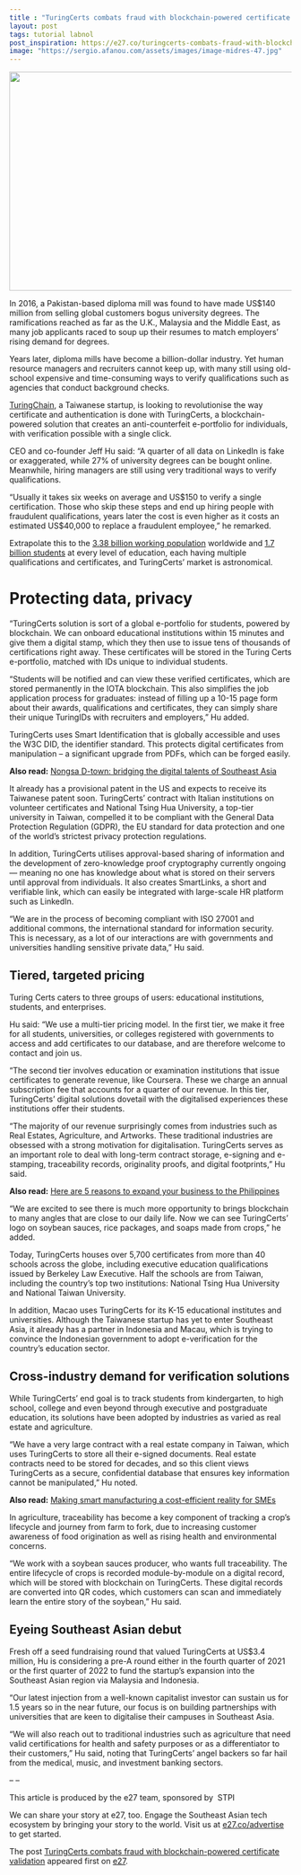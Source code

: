 ```yaml
---
title : "TuringCerts combats fraud with blockchain-powered certificate validation"
layout: post
tags: tutorial labnol
post_inspiration: https://e27.co/turingcerts-combats-fraud-with-blockchain-powered-certificate-validation-20210330/
image: "https://sergio.afanou.com/assets/images/image-midres-47.jpg"
---
```


<img loading="lazy" class="size-full wp-image-412518 aligncenter" src="https://e27.co/wp-content/uploads/2021/03/Turing-Certs.png" alt="" width="690" height="390" />
<p>In 2016, a Pakistan-based diploma mill was found to have made US$140 million from selling global customers bogus university degrees. The ramifications reached as far as the U.K., Malaysia and the Middle East, as many job applicants raced to soup up their resumes to match employers’ rising demand for degrees.</p>
<p>Years later, diploma mills have become a billion-dollar industry. Yet human resource managers and recruiters cannot keep up, with many still using old-school expensive and time-consuming ways to verify qualifications such as agencies that conduct background checks.</p>
<p><a rel="follow" href="https://certs.turingchain.tech/">TuringChain</a>, a Taiwanese startup, is looking to revolutionise the way certificate and authentication is done with TuringCerts, a blockchain-powered solution that creates an anti-counterfeit e-portfolio for individuals, with verification possible with a single click.</p>
<p>CEO and co-founder Jeff Hu said: “A quarter of all data on LinkedIn is fake or exaggerated, while 27% of university degrees can be bought online. Meanwhile, hiring managers are still using very traditional ways to verify qualifications.</p>
<p>“Usually it takes six weeks on average and US$150 to verify a single certification. Those who skip these steps and end up hiring people with fraudulent qualifications, years later the cost is even higher as it costs an estimated US$40,000 to replace a fraudulent employee,” he remarked.</p>
<p>Extrapolate this to the <a rel="follow" href="https://data.worldbank.org/indicator/SL.TLF.TOTL.IN">3.38 billion working population</a> worldwide and <a rel="follow" href="https://en.unesco.org/news/half-worlds-student-population-not-attending-school-unesco-launches-global-coalition-accelerate">1.7 billion students</a> at every level of education, each having multiple qualifications and certificates, and TuringCerts’ market is astronomical.</p>
<h1><b>Protecting data, privacy</b></h1>
<p>“TuringCerts solution is sort of a global e-portfolio for students, powered by blockchain. We can onboard educational institutions within 15 minutes and give them a digital stamp, which they then use to issue tens of thousands of certifications right away. These certificates will be stored in the Turing Certs e-portfolio, matched with IDs unique to individual students.</p>
<p>“Students will be notified and can view these verified certificates, which are stored permanently in the IOTA blockchain. This also simplifies the job application process for graduates: instead of filling up a 10-15 page form about their awards, qualifications and certificates, they can simply share their unique TuringIDs with recruiters and employers,” Hu added.</p>
<p>TuringCerts uses Smart Identification that is globally accessible and uses the W3C DID, the identifier standard. This protects digital certificates from manipulation &#8211; a significant upgrade from PDFs, which can be forged easily.</p>
<p><b>Also read:</b> <a rel="follow" href="https://e27.co/nongsa-d-town-bridging-the-digital-talents-of-southeast-asia-20210330/">Nongsa D-town: bridging the digital talents of Southeast Asia</a></p>
<p>It already has a provisional patent in the US and expects to receive its Taiwanese patent soon. TuringCerts’ contract with Italian institutions on volunteer certificates and National Tsing Hua University, a top-tier university in Taiwan, compelled it to be compliant with the General Data Protection Regulation (GDPR), the EU standard for data protection and one of the world’s strictest privacy protection regulations.</p>
<p>In addition, TuringCerts utilises approval-based sharing of information and the development of zero-knowledge proof cryptography currently ongoing — meaning no one has knowledge about what is stored on their servers until approval from individuals. It also creates SmartLinks, a short and verifiable link, which can easily be integrated with large-scale HR platform such as LinkedIn.</p>
<p>“We are in the process of becoming compliant with ISO 27001 and additional commons, the international standard for information security. This is necessary, as a lot of our interactions are with governments and universities handling sensitive private data,” Hu said.</p>
<h2><b>Tiered, targeted pricing</b></h2>
<p>Turing Certs caters to three groups of users: educational institutions, students, and enterprises.</p>
<p>Hu said: “We use a multi-tier pricing model. In the first tier, we make it free for all students, universities, or colleges registered with governments to access and add certificates to our database, and are therefore welcome to contact and join us.</p>
<p>“The second tier involves education or examination institutions that issue certificates to generate revenue, like Coursera. These we charge an annual subscription fee that accounts for a quarter of our revenue. In this tier, TuringCerts’ digital solutions dovetail with the digitalised experiences these institutions offer their students.</p>
<p>“The majority of our revenue surprisingly comes from industries such as Real Estates, Agriculture, and Artworks. These traditional industries are obsessed with a strong motivation for digitalisation. TuringCerts serves as an important role to deal with long-term contract storage, e-signing and e-stamping, traceability records, originality proofs, and digital footprints,” Hu said.</p>
<p><b>Also read:</b> <a rel="follow" href="https://e27.co/here-are-5-reasons-to-expand-your-business-to-the-philippines-20210326/">Here are 5 reasons to expand your business to the Philippines</a></p>
<p>“We are excited to see there is much more opportunity to brings blockchain to many angles that are close to our daily life. Now we can see TuringCerts’ logo on soybean sauces, rice packages, and soaps made from crops,” he added.</p>
<p>Today, TuringCerts houses over 5,700 certificates from more than 40 schools across the globe, including executive education qualifications issued by Berkeley Law Executive. Half the schools are from Taiwan, including the country’s top two institutions: National Tsing Hua University and National Taiwan University.</p>
<p>In addition, Macao uses TuringCerts for its K-15 educational institutes and universities. Although the Taiwanese startup has yet to enter Southeast Asia, it already has a partner in Indonesia and Macau, which is trying to convince the Indonesian government to adopt e-verification for the country’s education sector.</p>
<h2><b>Cross-industry demand for verification solutions</b></h2>
<p>While TuringCerts’ end goal is to track students from kindergarten, to high school, college and even beyond through executive and postgraduate education, its solutions have been adopted by industries as varied as real estate and agriculture.</p>
<p>“We have a very large contract with a real estate company in Taiwan, which uses TuringCerts to store all their e-signed documents. Real estate contracts need to be stored for decades, and so this client views TuringCerts as a secure, confidential database that ensures key information cannot be manipulated,” Hu noted.</p>
<p><b>Also read:</b> <a rel="follow" href="https://e27.co/making-smart-manufacturing-a-cost-efficient-reality-for-smes-20210324/">Making smart manufacturing a cost-efficient reality for SMEs</a></p>
<p>In agriculture, traceability has become a key component of tracking a crop’s lifecycle and journey from farm to fork, due to increasing customer awareness of food origination as well as rising health and environmental concerns.</p>
<p>“We work with a soybean sauces producer, who wants full traceability. The entire lifecycle of crops is recorded module-by-module on a digital record, which will be stored with blockchain on TuringCerts. These digital records are converted into QR codes, which customers can scan and immediately learn the entire story of the soybean,” Hu said.</p>
<h2><b>Eyeing Southeast Asian debut</b></h2>
<p>Fresh off a seed fundraising round that valued TuringCerts at US$3.4 million, Hu is considering a pre-A round either in the fourth quarter of 2021 or the first quarter of 2022 to fund the startup’s expansion into the Southeast Asian region via Malaysia and Indonesia.</p>
<p>“Our latest injection from a well-known capitalist investor can sustain us for 1.5 years so in the near future, our focus is on building partnerships with universities that are keen to digitalise their campuses in Southeast Asia.</p>
<p>“We will also reach out to traditional industries such as agriculture that need valid certifications for health and safety purposes or as a differentiator to their customers,” Hu said, noting that TuringCerts’ angel backers so far hail from the medical, music, and investment banking sectors.</p>
<p>&#8211; &#8211;</p>
<p>This article is produced by the e27 team, sponsored by  STPI</p>
<p>We can share your story at e27, too. Engage the Southeast Asian tech ecosystem by bringing your story to the world. Visit us at <a rel="follow" href="https://e27.co/advertise?utm_source=e27&amp;utm_medium=boilerplate&amp;utm_campaign=lead_gen">e27.co/advertise</a> to get started.</p>
<p>The post <a rel="nofollow" href="https://e27.co/turingcerts-combats-fraud-with-blockchain-powered-certificate-validation-20210330/">TuringCerts combats fraud with blockchain-powered certificate validation</a> appeared first on <a rel="nofollow" href="https://e27.co">e27</a>.</p>
